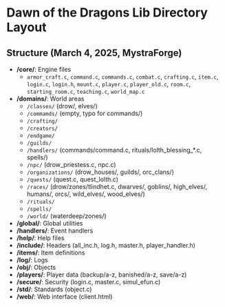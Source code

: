 # Dawn of the Dragons Lib Directory Layout
## Structure (March 4, 2025, MystraForge)
- **/core/**: Engine files
  - `armor_craft.c`, `command.c`, `commands.c`, `combat.c`, `crafting.c`, `item.c`, `login.c`, `login.h`, `mount.c`, `player.c`, `player_old.c`, `room.c`, `starting_room.c`, `teaching.c`, `world_map.c`
- **/domains/**: World areas
  - `/classes/` (drow/, elves/)
  - `/commamds/` (empty, typo for commands/)
  - `/crafting/`
  - `/creators/`
  - `/endgame/`
  - `/guilds/`
  - `/handlers/` (commands/command.c, rituals/lolth_blessing_*.c, spells/)
  - `/npc/` (drow_priestess.c, npc.c)
  - `/organizations/` (drow_houses/, guilds/, orc_clans/)
  - `/quests/` (quest.c, quest_lolth.c)
  - `/races/` (drow/zones/tlindhet.c, dwarves/, goblins/, high_elves/, humans/, orcs/, wild_elves/, wood_elves/)
  - `/rituals/`
  - `/spells/`
  - `/world/` (waterdeep/zones/)
- **/global/**: Global utilities
- **/handlers/**: Event handlers
- **/help/**: Help files
- **/include/**: Headers (all_inc.h, log.h, master.h, player_handler.h)
- **/items/**: Item definitions
- **/log/**: Logs
- **/obj/**: Objects
- **/players/**: Player data (backup/a-z, banished/a-z, save/a-z)
- **/secure/**: Security (login.c, master.c, simul_efun.c)
- **/std/**: Standards (object.c)
- **/web/**: Web interface (client.html)
